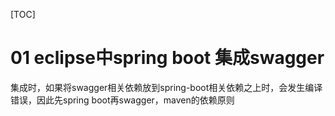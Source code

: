[TOC]

# 01 eclipse中spring boot 集成swagger

集成时，如果将swagger相关依赖放到spring-boot相关依赖之上时，会发生编译错误，因此先spring boot再swagger，maven的依赖原则